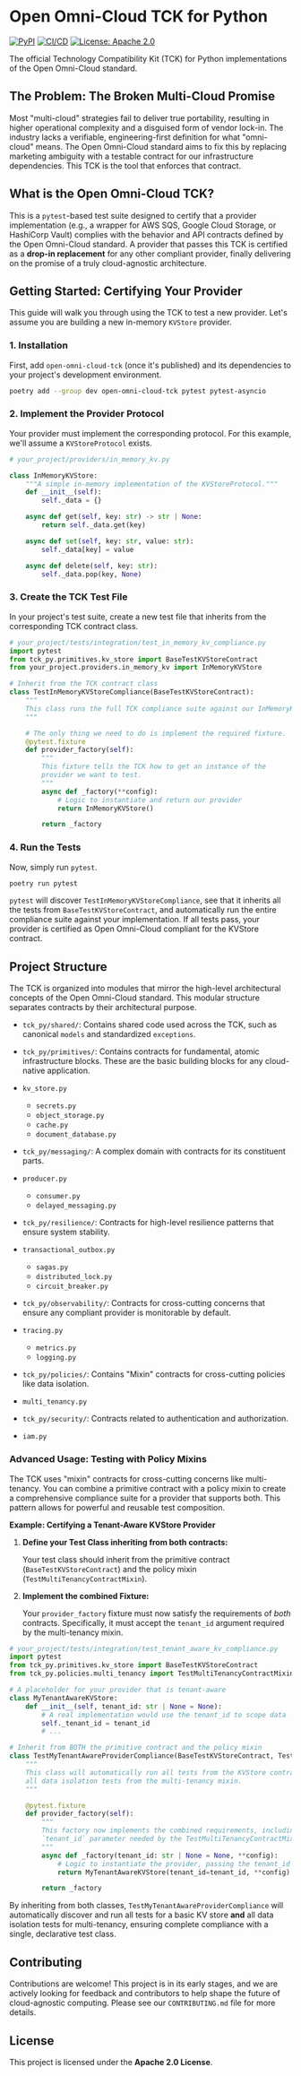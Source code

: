 # Open Omni-Cloud TCK for Python

[![PyPI](https://img.shields.io/pypi/v/open-omni-cloud-tck.svg)](https://pypi.org/project/open-omni-cloud-tck/)
[![CI/CD](https://github.com/open-omni-cloud/tck-py/actions/workflows/ci.yml/badge.svg)](https://github.com/open-omni-cloud/tck-py/actions/workflows/ci.yml)
[![License: Apache 2.0](https://img.shields.io/badge/License-Apache%202.0-blue.svg)](https://opensource.org/licenses/Apache-2.0)

The official Technology Compatibility Kit (TCK) for Python implementations of the Open Omni-Cloud standard.
## The Problem: The Broken Multi-Cloud Promise

Most "multi-cloud" strategies fail to deliver true portability, resulting in higher operational complexity and a disguised form of vendor lock-in.
The industry lacks a verifiable, engineering-first definition for what "omni-cloud" means.
The Open Omni-Cloud standard aims to fix this by replacing marketing ambiguity with a testable contract for our infrastructure dependencies.
This TCK is the tool that enforces that contract.

## What is the Open Omni-Cloud TCK?
This is a `pytest`-based test suite designed to certify that a provider implementation (e.g., a wrapper for AWS SQS, Google Cloud Storage, or HashiCorp Vault) complies with the behavior and API contracts defined by the Open Omni-Cloud standard.
A provider that passes this TCK is certified as a **drop-in replacement** for any other compliant provider, finally delivering on the promise of a truly cloud-agnostic architecture.
## Getting Started: Certifying Your Provider

This guide will walk you through using the TCK to test a new provider.
Let's assume you are building a new in-memory `KVStore` provider.
### 1. Installation

First, add `open-omni-cloud-tck` (once it's published) and its dependencies to your project's development environment.
```bash
poetry add --group dev open-omni-cloud-tck pytest pytest-asyncio
```

### 2. Implement the Provider Protocol

Your provider must implement the corresponding protocol.
For this example, we'll assume a `KVStoreProtocol` exists.

```python
# your_project/providers/in_memory_kv.py

class InMemoryKVStore:
    """A simple in-memory implementation of the KVStoreProtocol."""
    def __init__(self):
        self._data = {}

    async def get(self, key: str) -> str | None:
        return self._data.get(key)

    async def set(self, key: str, value: str):
        self._data[key] = value

    async def delete(self, key: str):
        self._data.pop(key, None)
```

### 3. Create the TCK Test File

In your project's test suite, create a new test file that inherits from the corresponding TCK contract class.
```python
# your_project/tests/integration/test_in_memory_kv_compliance.py
import pytest
from tck_py.primitives.kv_store import BaseTestKVStoreContract
from your_project.providers.in_memory_kv import InMemoryKVStore

# Inherit from the TCK contract class
class TestInMemoryKVStoreCompliance(BaseTestKVStoreContract):
    """
    This class runs the full TCK compliance suite against our InMemoryKVStore.
    """

    # The only thing we need to do is implement the required fixture.
    @pytest.fixture
    def provider_factory(self):
        """
        This fixture tells the TCK how to get an instance of the
        provider we want to test.
        """
        async def _factory(**config):
            # Logic to instantiate and return our provider
            return InMemoryKVStore()

        return _factory
```

### 4. Run the Tests

Now, simply run `pytest`.
```bash
poetry run pytest
```

`pytest` will discover `TestInMemoryKVStoreCompliance`, see that it inherits all the tests from `BaseTestKVStoreContract`, and automatically run the entire compliance suite against your implementation.
If all tests pass, your provider is certified as Open Omni-Cloud compliant for the KVStore contract.
## Project Structure

The TCK is organized into modules that mirror the high-level architectural concepts of the Open Omni-Cloud standard.
This modular structure separates contracts by their architectural purpose.

-   `tck_py/shared/`: Contains shared code used across the TCK, such as canonical `models` and standardized `exceptions`.
-   `tck_py/primitives/`: Contains contracts for fundamental, atomic infrastructure blocks.
These are the basic building blocks for any cloud-native application.
-   `kv_store.py`
    -   `secrets.py`
    -   `object_storage.py`
    -   `cache.py`
    -   `document_database.py`

-   `tck_py/messaging/`: A complex domain with contracts for its constituent parts.
-   `producer.py`
    -   `consumer.py`
    -   `delayed_messaging.py`

-   `tck_py/resilience/`: Contracts for high-level resilience patterns that ensure system stability.
-   `transactional_outbox.py`
    -   `sagas.py`
    -   `distributed_lock.py`
    -   `circuit_breaker.py`

-   `tck_py/observability/`: Contracts for cross-cutting concerns that ensure any compliant provider is monitorable by default.
-   `tracing.py`
    -   `metrics.py`
    -   `logging.py`

-   `tck_py/policies/`: Contains "Mixin" contracts for cross-cutting policies like data isolation.
-   `multi_tenancy.py`

-   `tck_py/security/`: Contracts related to authentication and authorization.
-   `iam.py`

### Advanced Usage: Testing with Policy Mixins

The TCK uses "mixin" contracts for cross-cutting concerns like multi-tenancy.
You can combine a primitive contract with a policy mixin to create a comprehensive compliance suite for a provider that supports both.
This pattern allows for powerful and reusable test composition.

**Example: Certifying a Tenant-Aware KVStore Provider**

1.  **Define your Test Class inheriting from both contracts:**

    Your test class should inherit from the primitive contract (`BaseTestKVStoreContract`) and the policy mixin (`TestMultiTenancyContractMixin`).
2.  **Implement the combined Fixture:**

    Your `provider_factory` fixture must now satisfy the requirements of *both* contracts.
Specifically, it must accept the `tenant_id` argument required by the multi-tenancy mixin.
```python
# your_project/tests/integration/test_tenant_aware_kv_compliance.py
import pytest
from tck_py.primitives.kv_store import BaseTestKVStoreContract
from tck_py.policies.multi_tenancy import TestMultiTenancyContractMixin

# A placeholder for your provider that is tenant-aware
class MyTenantAwareKVStore:
    def __init__(self, tenant_id: str | None = None):
        # A real implementation would use the tenant_id to scope data
        self._tenant_id = tenant_id
        # ...

# Inherit from BOTH the primitive contract and the policy mixin
class TestMyTenantAwareProviderCompliance(BaseTestKVStoreContract, TestMultiTenancyContractMixin):
    """
    This class will automatically run all tests from the KVStore contract AND
    all data isolation tests from the multi-tenancy mixin.
    """

    @pytest.fixture
    def provider_factory(self):
        """
        This factory now implements the combined requirements, including the
        `tenant_id` parameter needed by the TestMultiTenancyContractMixin.
        """
        async def _factory(tenant_id: str | None = None, **config):
            # Logic to instantiate the provider, passing the tenant_id to it
            return MyTenantAwareKVStore(tenant_id=tenant_id, **config)

        return _factory
```

By inheriting from both classes, `TestMyTenantAwareProviderCompliance` will automatically discover and run all tests for a basic KV store **and** all data isolation tests for multi-tenancy, ensuring complete compliance with a single,
declarative test class.


## Contributing

Contributions are welcome! This project is in its early stages, and we are actively looking for feedback and contributors to help shape the future of cloud-agnostic computing. Please see our `CONTRIBUTING.md` file for more details.

## License

This project is licensed under the **Apache 2.0 License**.

